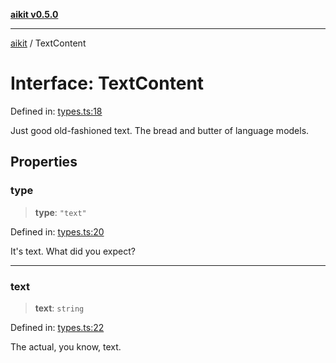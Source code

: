 [**aikit v0.5.0**](../README.md)

---

[aikit](../README.md) / TextContent

# Interface: TextContent

Defined in: [types.ts:18](https://github.com/chinmaymk/aikit/blob/main/src/types.ts#L18)

Just good old-fashioned text. The bread and butter of language models.

## Properties

### type

> **type**: `"text"`

Defined in: [types.ts:20](https://github.com/chinmaymk/aikit/blob/main/src/types.ts#L20)

It's text. What did you expect?

---

### text

> **text**: `string`

Defined in: [types.ts:22](https://github.com/chinmaymk/aikit/blob/main/src/types.ts#L22)

The actual, you know, text.
